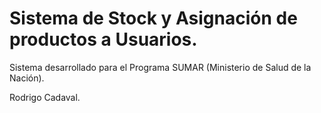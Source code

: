 Sistema de Stock y Asignación de productos a Usuarios.
=======
Sistema desarrollado para el Programa SUMAR (Ministerio de Salud de la Nación). 

Rodrigo Cadaval.
